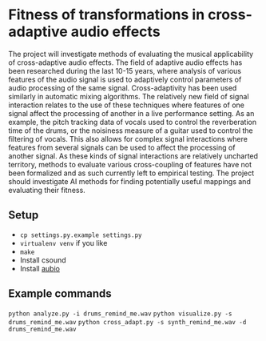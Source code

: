 # Fitness of transformations in cross-adaptive audio effects

The project will investigate methods of evaluating the musical applicability of cross-adaptive audio effects. The field of adaptive audio effects has been researched during the last 10-15 years, where analysis of various features of the audio signal is used to adaptively control parameters of audio processing of the same signal. Cross-adaptivity has been used similarly in automatic mixing algorithms. The relatively new field of signal interaction relates to the use of these techniques where features of one signal affect the processing of another in a live performance setting. As an example, the pitch tracking data of vocals used to control the reverberation time of the drums, or the noisiness measure of a guitar used to control the filtering of vocals. This also allows for complex signal interactions where features from several signals can be used to affect the processing of another signal. As these kinds of signal interactions are relatively uncharted territory, methods to evaluate various cross-coupling of features have not been formalized and as such currently left to empirical testing. The project should investigate AI methods for finding potentially useful mappings and evaluating their fitness.

## Setup

* `cp settings.py.example settings.py`
* `virtualenv venv` if you like
* `make`
* Install csound
* Install [aubio](http://aubio.org/download)

## Example commands

`python analyze.py -i drums_remind_me.wav`
`python visualize.py -s drums_remind_me.wav`
`python cross_adapt.py -s synth_remind_me.wav -d drums_remind_me.wav`
